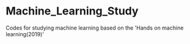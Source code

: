 # Machine_Learning_Study
 Codes for studying machine learning based on the 'Hands on machine learning(2019)'
